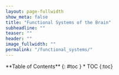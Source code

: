 ```yaml
---
layout: page-fullwidth
show_meta: false
title: "Functional Systems of the Brain"
subheadline: ""
teaser: ""
header: ""
image_fullwidth: ""
permalink: "/functional_systems/"
---
```

<div class="row">
<div class="medium-4 medium-push-8 columns" markdown="1">
<div class="panel radius" markdown="1">
**Table of Contents**
{: #toc }
*  TOC
{:toc}
</div>
</div><!-- /.medium-4.columns -->


<div class="medium-8 medium-pull-4 columns" markdown="1">


</div> <!-- end of content column -->
</div> <!-- end of row -->
